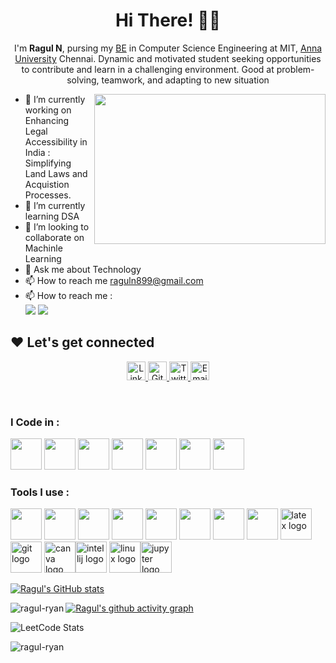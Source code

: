 

<h1 align="center">
  Hi There!
  <span role="img" aria-labelledby="wave">
    👋🏻
  </span>
</h1>
<p align="center">
I'm <strong>Ragul N</strong>, pursing my <u>BE</u> in Computer Science Engineering at MIT, <a href="https://www.annauniv.edu/">Anna University</a> Chennai. Dynamic and motivated student seeking
opportunities to contribute and learn in a
challenging environment. Good at problem- solving, teamwork, and adapting to new
situation
</p>

<img align="right" width="370" height="240" src="https://camo.githubusercontent.com/9792d43627b178fd4a45bcabb3647d7b34a62d64baf96a19abf6ea19d5cea8dd/68747470733a2f2f63646e2e6472696262626c652e636f6d2f75736572732f313138373833362f73637265656e73686f74732f363533393432392f70726f6772616d65722e676966">


- 🔭 I’m currently working on Enhancing Legal Accessibility in India : Simplifying Land Laws and Acquistion Processes.
- 🌱 I’m currently learning DSA
- 👯 I’m looking to collaborate on Machinle Learning
- 💬 Ask me about Technology
- 📫 How to reach me raguln899@gmail.com
- 📫 How to reach me :
<br /> [<img src="https://img.shields.io/badge/Twitter-1DA1F2?style=for-the-badge&logo=twitter&logoColor=white" />](https://twitter.com/hareesh_dev) [<img src="https://img.shields.io/badge/LinkedIn-0077B5?style=for-the-badge&logo=linkedin&logoColor=white" />](https://www.linkedin.com/in/ragul-n-b83b27223/)


## ❤️ Let's get connected

<p align="center">
  
  <a href="https://www.linkedin.com/in/ragul-n-b83b27223/" target="_blank">
    <img alt="LinkedIn" src="https://img.shields.io/badge/linkedin-%230077B5.svg?&style=for-the-badge&logo=linkedin&logoColor=white"  height="30px"/>
  </a> 
  <a href="https://github.com/RAGUL-ryan" target="_blank">
    <img alt="Github" src="https://img.shields.io/badge/GitHub-100000?style=for-the-badge&logo=github&logoColor=white"  height="30px"/>
  </a> 
  <a href="https://x.com/ragul31255_n" target="_blank">
    <img alt="Twitter" src="https://img.shields.io/badge/twitter-%231DA1F2.svg?&style=for-the-badge&logo=twitter&logoColor=white"  height="30px"/>
  </a> 
  <a href="mailto:raguln899@gmail.com" target="_blank">
    <img alt="Email" src="https://img.shields.io/badge/Gmail-D14836?style=for-the-badge&logo=gmail&logoColor=white"  height="30px"/>
  </a>
</p>

<br>



### I Code in :
<p align="left">
<img height="50" width="50" src="https://img.icons8.com/color/48/000000/c-programming.png" /> <img height="50" width="50" src="https://img.icons8.com/color/48/000000/c-plus-plus-logo.png" /> <img height="50" width="50" src="https://img.icons8.com/color/48/000000/java-coffee-cup-logo.png" /> <img height="50" width="50" src="https://img.icons8.com/color/48/000000/python.png" /> <img height="50" width="50" src="https://img.icons8.com/color/48/000000/html-5.png" /> <img height="50" width="50" src="https://img.icons8.com/color/48/000000/css3.png" />
<img height="50" width="50" src="https://img.icons8.com/color/48/000000/javascript.png"/>
</p>


### Tools I use :
<p align="left">
<img height="50" width="50" src="https://img.icons8.com/color/48/000000/mysql-logo.png"/> <img height="50" width="50" src="https://img.icons8.com/color/48/000000/visual-studio-code-2019.png"/> <img height="50" width="50" src="https://img.icons8.com/color/48/000000/pycharm.png"/> <img height="50" width="50" src="https://img.icons8.com/color/50/000000/git.png"/> <img height="50" width="50" src="https://img.icons8.com/dusk/64/000000/anaconda.png"/> <img height="50" src="https://img.icons8.com/officel/480/null/java-eclipse.png"/> <img height="50" src="https://img.icons8.com/color/480/null/notion--v1.png" /> <img height="50" width="50" src="https://img.icons8.com/doodle/48/000000/adobe-photoshop.png"/> <img  height="50" width="50" src="https://skillicons.dev/icons?i=latex" height="40" alt="latex logo"  /><img height="50" width="50" src="https://skillicons.dev/icons?i=git"  alt="git logo"  /> <img height="50" width="50" src="https://cdn.jsdelivr.net/gh/devicons/devicon/icons/canva/canva-original.svg" alt="canva logo"  /><img height="50" width="50" src="https://cdn.jsdelivr.net/gh/devicons/devicon/icons/intellij/intellij-original.svg"  alt="intellij logo"  /> <img height="50" width="50" src="https://skillicons.dev/icons?i=linux"  alt="linux logo"  /><img height="50" width="50" src="https://cdn.jsdelivr.net/gh/devicons/devicon/icons/jupyter/jupyter-original.svg"  alt="jupyter logo"  />
</p>


[![Ragul's GitHub stats](https://github-readme-stats.vercel.app/api?username=RAGUL-ryan)](https://github.com/anuraghazra/github-readme-stats)

<p><img align="left" src="https://github-readme-stats.vercel.app/api/top-langs?username=ragul-ryan&show_icons=true&locale=en&layout=compact" alt="ragul-ryan" /></p>

[![Ragul's github activity graph](https://github-readme-activity-graph.vercel.app/graph?username=RAGUL-ryan&bg_color=fcfcfc&color=eb0000&line=030303&point=f00000&area=true&hide_border=true)](https://github.com/ashutosh00710/github-readme-activity-graph)

![LeetCode Stats](https://leetcard.jacoblin.cool/Ragul_Ryan?theme=light&font=Paytone%20One&ext=heatmap)

<p><img align="center" src="https://github-readme-streak-stats.herokuapp.com/?user=ragul-ryan&" alt="ragul-ryan" /></p>

